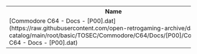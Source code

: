 <table>
<tr><th>Name</th><th>Size</th></tr>
<tr><td>[Commodore C64 - Docs - [P00].dat](https://raw.githubusercontent.com/open-retrogaming-archive/dat-catalog/main/root/basic/TOSEC/Commodore/C64/Docs/[P00]/Commodore C64 - Docs - [P00].dat)</td><td>4181</td></tr>
</table>
